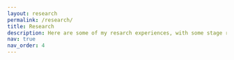 ```yaml
---
layout: research
permalink: /research/
title: Research
description: Here are some of my resarch experiences, with some stage results and references. You can see all of them which are reports/results, talks and references in PDF version. Some of them are written in English.
nav: true
nav_order: 4
---
```


